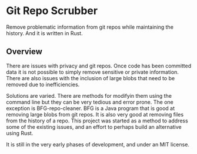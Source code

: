 # Git Repo Scrubber

Remove problematic information from git repos while maintaining the history. And it is written in Rust.

## Overview

There are issues with privacy and git repos. Once code has been committed data it is not possible to simply remove sensitive or private information. There are also issues with the inclusion of large blobs that need to be removed due to inefficiencies.

Solutions are varied.  There are methods for modifyin them using the command line but they can be very tedious and error prone.  The one exception is BFG-repo-cleaner. BFG is a Java program that is good at removing large blobs from git repos. It is also very good at removing files from the history of a repo. This project was started as a method to address some of the existing issues, and an effort to perhaps build an alternative using Rust.

It is still in the very early phases of development, and under an MIT license. 